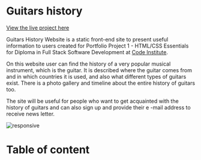 # Guitars history

[View the live project here]()

Guitars History Website is  a static front-end site to present useful information to users created for Portfolio Project 1 - HTML/CSS Essentials for Diploma in Full Stack Software Development at [Code Institute](https://codeinstitute.net/se/). 

On this website user can find the history of a very popular musical instrument, which is the guitar. It is described where the guitar comes from and in which countries it is used, and also what different types of guitars exist. There is a photo gallery and timeline about the entire history of guitars too. 

The site will be useful for people who want to get acquainted with the history of guitars and can also sign up  and provide their e -mail address to receive news letter. 

![responsive]()

# Table of content

#
